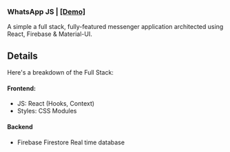 ### WhatsApp JS | <a href="https://fb-whatsapp-17ac0.web.app/" target="_blank">[Demo]</a>

A simple a full stack, fully-featured messenger application architected using React, Firebase & Material-UI.

## Details

Here's a breakdown of the Full Stack:

#### Frontend: 
- JS: React (Hooks, Context)
- Styles: CSS Modules

#### Backend
-  Firebase Firestore Real time database

